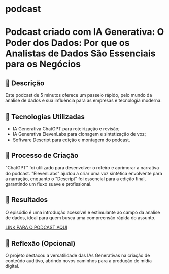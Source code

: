 # podcast
# Podcast criado com IA Generativa: O Poder dos Dados: Por que os Analistas de Dados São Essenciais para os Negócios

## 📒 Descrição
Este podcast de 5 minutos oferece um passeio rápido, pelo mundo da análise de dados e sua influência para as empresas e tecnologia moderna.

## 🤖 Tecnologias Utilizadas
- IA Generativa ChatGPT para roteirização e revisão;
- IA Generativa ElevenLabs para clonagem e sintetização de voz;
- Software Descript para edição e montagem do podcast.
  
## 🧐 Processo de Criação
"ChatGPT" foi utilizado para desenvolver o roteiro e aprimorar a narrativa do podcast. "ElevenLabs" ajudou a criar uma voz sintética envolvente para a narração, enquanto o "Descript" foi essencial para a edição final, garantindo um fluxo suave e profissional.

## 🚀 Resultados
O episódio é uma introdução acessível e estimulante ao campo da analise de dados, ideal para quem busca uma compreensão rápida do assunto.

[LINK PARA O PODCAST AQUI](https://share.descript.com/view/PpZK4X3E1Yj)

## 💭 Reflexão (Opcional)
O projeto destacou a versatilidade das IAs Generativas na criação de conteúdo auditivo, abrindo novos caminhos para a produção de mídia digital.
